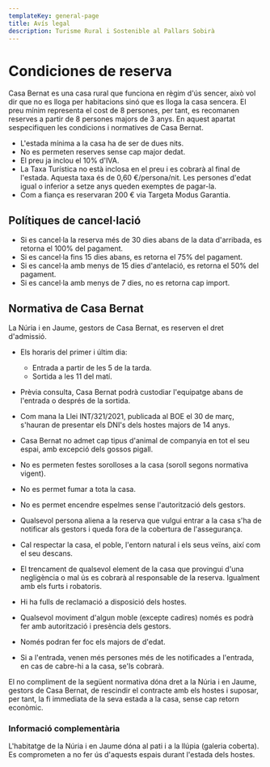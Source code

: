 ```yaml
---
templateKey: general-page
title: Avís legal
description: Turisme Rural i Sostenible al Pallars Sobirà
---
```

# Condiciones de reserva

Casa Bernat es una casa rural que funciona en règim d'ús sencer, això vol dir que no es lloga per habitacions sinó que es lloga la casa sencera. El preu mínim representa el cost de 8 persones, per tant, es recomanen reserves a partir de 8 persones majors de 3 anys.
En aquest apartat sespecifiquen les condicions i normatives de Casa Bernat.

* L'estada mínima a la casa ha de ser de dues nits.
* No es permeten reserves sense cap major dedat.
* El preu ja inclou el 10% d'IVA.
* La Taxa Turística no està inclosa en el preu i es cobrarà al final de l'estada. Aquesta taxa és de 0,60 €/persona/nit. Les persones d'edat igual o inferior a setze anys queden exemptes de pagar-la.
* Com a fiança es reservaran 200 € via Targeta Modus Garantia.

## Polítiques de cancel·lació

* Si es cancel·la la reserva més de 30 dies abans de la data d'arribada, es retorna el 100% del pagament.
* Si es cancel·la fins 15 dies abans, es retorna el 75% del pagament.
* Si es cancel·la amb menys de 15 dies d'antelació, es retorna el 50% del pagament.
* Si es cancel·la amb menys de 7 dies, no es retorna cap import.

## Normativa de Casa Bernat

La Núria i en Jaume, gestors de Casa Bernat, es reserven el dret d'admissió.

* Els horaris del primer i últim dia:

  * Entrada a partir de les 5 de la tarda.
  * Sortida a les 11 del matí.
* Prèvia consulta, Casa Bernat podrà custodiar l'equipatge abans de l'entrada o després de la sortida.
* Com mana la Llei INT/321/2021, publicada al BOE el 30 de març, s'hauran de presentar els DNI's dels hostes majors de 14 anys.
* Casa Bernat no admet cap tipus d'animal de companyia en tot el seu espai, amb excepció dels gossos pigall.
* No es permeten festes sorolloses a la casa (soroll segons normativa vigent).
* No es permet fumar a tota la casa.
* No es permet encendre espelmes sense l'autorització dels gestors.
* Qualsevol persona aliena a la reserva que vulgui entrar a la casa s'ha de notificar als gestors i queda fora de la cobertura de l'assegurança.
* Cal respectar la casa, el poble, l'entorn natural i els seus veïns, així com el seu descans.
* El trencament de qualsevol element de la casa que provingui d'una negligència o mal ús es cobrarà al responsable de la reserva. Igualment amb els furts i robatoris.
* Hi ha fulls de reclamació a disposició dels hostes.
* Qualsevol moviment d'algun moble (excepte cadires) només es podrà fer amb autorització i presència dels gestors.
* Només podran fer foc els majors de d'edat.
* Si a l'entrada, venen més persones més de les notificades a l'entrada, en cas de cabre-hi a la casa, se'ls cobrarà.

El no compliment de la següent normativa dóna dret a la Núria i en Jaume, gestors de Casa Bernat, de rescindir el contracte amb els hostes i suposar, per tant, la fi immediata de la seva estada a la casa, sense cap retorn econòmic.

### Informació complementària

L'habitatge de la Núria i en Jaume dóna al pati i a la llúpia (galeria coberta). Es comprometen a no fer ús d'aquests espais durant l'estada dels hostes.